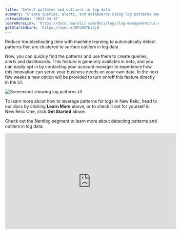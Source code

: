 ```yaml
---
title: 'Detect patterns and outliers in log data'
summary: 'Create queries, alerts, and dashboards using log patterns and outliers'
releaseDate: '2021-04-12'
learnMoreLink: 'https://docs.newrelic.com/docs/logs/log-management/ui-data/find-unusual-logs-log-patterns/'
getStartedLink: 'https://one.nr/0PoR8YblajG'
---
```


Reduce troubleshooting time with machine learning to automatically detect patterns that are clustered to surface outliers in log data.

Now, you can quickly find the patterns and use them to create queries, alerts and dashboards. This feature is generally available in beta, and you can easily opt in by contacting your account manager to experience how this innovation can serve your business needs on your own data. In the next few weeks a new option will be provided to turn on/off this feature directly in the UI.

![Screenshot showing log patterns UI](/images/log-patterns-WN041221.webp 'log patterns')

To learn more about how to leverage patterns for logs in New Relic, head to our docs by clicking **Learn More** above, or to check it out for yourself in New Relic One, click **Get Started** above.

Check out the Nerdlog segment to learn more about detecting patterns and outliers in log data:

<iframe width="560" height="315" src="https://www.youtube.com/embed/JtgSrB5J0_w" title="YouTube video player" frameborder="0" allow="accelerometer; autoplay; clipboard-write; encrypted-media; gyroscope; picture-in-picture" allowfullscreen></iframe>
